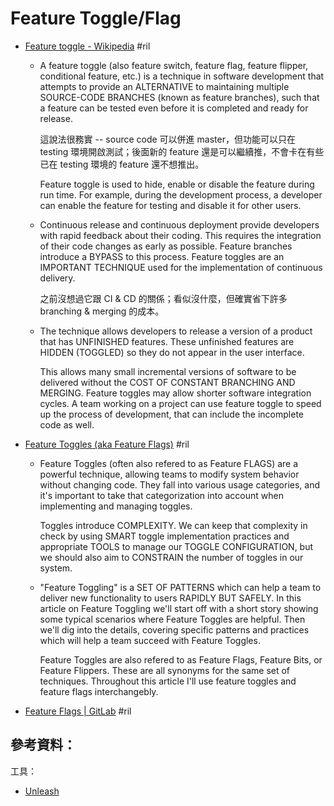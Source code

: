 # Feature Toggle/Flag

  - [Feature toggle \- Wikipedia](https://en.wikipedia.org/wiki/Feature_toggle) #ril

      - A feature toggle (also feature switch, feature flag, feature flipper, conditional feature, etc.) is a technique in software development that attempts to provide an ALTERNATIVE to maintaining multiple SOURCE-CODE BRANCHES (known as feature branches), such that a feature can be tested even before it is completed and ready for release.

        這說法很務實 -- source code 可以併進 master，但功能可以只在 testing 環境開啟測試；後面新的 feature 還是可以繼續推，不會卡在有些已在 testing 環境的 feature 還不想推出。

        Feature toggle is used to hide, enable or disable the feature during run time. For example, during the development process, a developer can enable the feature for testing and disable it for other users.

      - Continuous release and continuous deployment provide developers with rapid feedback about their coding. This requires the integration of their code changes as early as possible. Feature branches introduce a BYPASS to this process. Feature toggles are an IMPORTANT TECHNIQUE used for the implementation of continuous delivery.

        之前沒想過它跟 CI & CD 的關係；看似沒什麼，但確實省下許多 branching & merging 的成本。

      - The technique allows developers to release a version of a product that has UNFINISHED features. These unfinished features are HIDDEN (TOGGLED) so they do not appear in the user interface.

        This allows many small incremental versions of software to be delivered without the COST OF CONSTANT BRANCHING AND MERGING. Feature toggles may allow shorter software integration cycles. A team working on a project can use feature toggle to speed up the process of development, that can include the incomplete code as well.

  - [Feature Toggles \(aka Feature Flags\)](https://martinfowler.com/articles/feature-toggles.html) #ril

      - Feature Toggles (often also refered to as Feature FLAGS) are a powerful technique, allowing teams to modify system behavior without changing code. They fall into various usage categories, and it's important to take that categorization into account when implementing and managing toggles.

        Toggles introduce COMPLEXITY. We can keep that complexity in check by using SMART toggle implementation practices and appropriate TOOLS to manage our TOGGLE CONFIGURATION, but we should also aim to CONSTRAIN the number of toggles in our system.

      - "Feature Toggling" is a SET OF PATTERNS which can help a team to deliver new functionality to users RAPIDLY BUT SAFELY. In this article on Feature Toggling we'll start off with a short story showing some typical scenarios where Feature Toggles are helpful. Then we'll dig into the details, covering specific patterns and practices which will help a team succeed with Feature Toggles.

        Feature Toggles are also refered to as Feature Flags, Feature Bits, or Feature Flippers. These are all synonyms for the same set of techniques. Throughout this article I'll use feature toggles and feature flags interchangebly.

  - [Feature Flags \| GitLab](https://docs.gitlab.com/ee/user/project/operations/feature_flags.html) #ril

## 參考資料：

工具：

  - [Unleash](https://unleash.github.io/)

